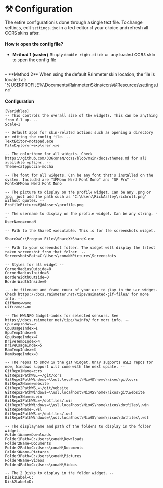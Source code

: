 # ⚒️ Configuration

The entire configuration is done through a single text file.
To change settings, edit `settings.inc` in a text editor of your choice and refresh all CCRS skins after.
<br>

#### How to open the config file?

- **Method 1 (easier)**
Simply `double right-click` on any loaded CCRS skin to open the config file
<br>
- **Method 2**
When using the default Rainmeter skin location, the file is located at:
`%USERPROFILE%\Documents\Rainmeter\Skins\ccrs\@Resources\settings.inc`
<br>

#### Configuration
```
[Variables]
-- This controls the overall size of the widgets. This can be anything from 0.1 up. --
Scale=1

-- Default apps for skin-related actions such as opening a directory or editing the config file. --
TextEditor=notepad.exe
FileExplorer=explorer.exe

-- The colortheme for all widgets. Check https://github.com/336conaN/ccrs/blob/main/docs/themes.md for all available options. --
Theme=catppuccin-mocha

-- The font for all widgets. Can be any font that's installed on the system. Included are "SFMono Nerd Font Mono" and "SF Pro" --
Font=SFMono Nerd Font Mono

-- The picture to display on the profile widget. Can be any .png or jpg, just add the path such as "C:\Users\RickAshley\rickroll.png" without quotes. --
ProfilePicture=#@#Assets\profile.png

-- The username to display on the profile widget. Can be any string. --
UserName=conaN

-- Path to the ShareX executable. This is for the screenshots widget. --
ShareX=C:\Program Files\ShareX\ShareX.exe

-- Path to your screenshot folder. The widget will display the latest taken screenshot from that folder. --
ScreenshotsPath=C:\Users\conaN\Pictures\Screenshots

-- Styles for all widget --
CornerRadiusOutside=8
CornerRadiusInside=6
BorderWidthOutside=0
BorderWidthInside=0

-- The filename and frame count of your GIF to play in the GIF widget. Check https://docs.rainmeter.net/tips/animated-gif-files/ for more info. --
GifName=wave
GifFrames=80

-- The HWiNFO Gadget-index for selected sensors. See https://docs.rainmeter.net/tips/hwinfo/ for more info. --
CpuTempIndex=2
CpuUsageIndex=1
GpuTempIndex=6
GpuUsageIndex=7
DriveTempIndex=4
DriveUsageIndex=5
RamTempIndex=3
RamUsageIndex=0

-- The repos to show in the git widget. Only supports WSL2 repos for now, Windows support will come with the next update. --
GitRepo1Name=ccrs
GitRepo1PathWSL=~/git/ccrs
GitRepo1PathWindows=\\wsl.localhost\NixOS\home\nixos\git\ccrs
GitRepo2Name=website
GitRepo2PathWSL=~/git/website
GitRepo2PathWindows=\\wsl.localhost\NixOS\home\nixos\git\website
GitRepo3Name=.win
GitRepo3PathWSL=~/dotfiles/.win
GitRepo3PathWindows=\\wsl.localhost\NixOS\home\nixos\dotfiles\.win
GitRepo4Name=.wsl
GitRepo4PathWSL=~/dotfiles/.wsl
GitRepo4PathWindows=\\wsl.localhost\NixOS\home\nixos\dotfiles\.wsl

-- The displayname and path of the folders to display in the folder widget. --
Folder1Name=Downloads
Folder1Path=C:\Users\conaN\Downloads
Folder2Name=Documents
Folder2Path=C:\Users\conaN\Documents
Folder3Name=Pictures
Folder3Path=C:\Users\conaN\Pictures
Folder4Name=Videos
Folder4Path=C:\Users\conaN\Videos

-- The 2 Disks to display in the folder widget. --
Disk1Label=C:
Disk2Label=D:
```
